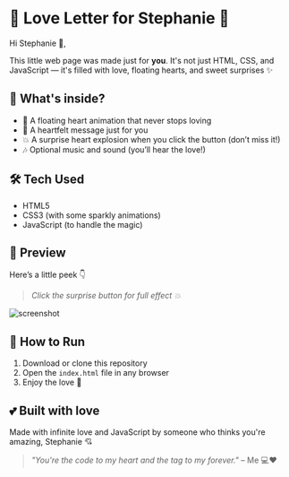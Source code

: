 # 💌 Love Letter for Stephanie 💖

Hi Stephanie 👋,

This little web page was made just for **you**. It's not just HTML, CSS, and JavaScript — it's filled with love, floating hearts, and sweet surprises ✨

## 💖 What's inside?

- 💫 A floating heart animation that never stops loving
- 💌 A heartfelt message just for you
- 💥 A surprise heart explosion when you click the button (don’t miss it!)
- 🎶 Optional music and sound (you’ll hear the love!)

## 🛠 Tech Used

- HTML5
- CSS3 (with some sparkly animations)
- JavaScript (to handle the magic)

## 📸 Preview

Here’s a little peek 👇  
> _Click the surprise button for full effect 💥_

![screenshot](https://media.giphy.com/media/l0Ex7SvvFu0qV1Zpu/giphy.gif)

## 🚀 How to Run

1. Download or clone this repository
2. Open the `index.html` file in any browser
3. Enjoy the love 🥰

## 💕 Built with love

Made with infinite love and JavaScript by someone who thinks you're amazing, Stephanie 💘

> _"You're the code to my heart and the tag to my forever."_ – Me 💻❤️
